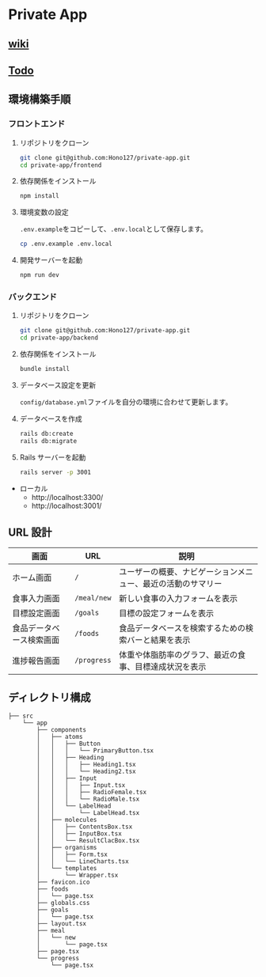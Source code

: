 # Private App

## [wiki](https://github.com/Hono127/private-app/wiki/Fitness%E2%80%90App)
## [Todo](https://github.com/users/Hono127/projects/2)

## 環境構築手順

### フロントエンド

1. リポジトリをクローン

   ```bash
   git clone git@github.com:Hono127/private-app.git
   cd private-app/frontend
   ```

2. 依存関係をインストール

   ```bash
   npm install
   ```

3. 環境変数の設定

   `.env.example`をコピーして、`.env.local`として保存します。

   ```bash
   cp .env.example .env.local
   ```

4. 開発サーバーを起動

   ```bash
   npm run dev
   ```

### バックエンド

1. リポジトリをクローン

   ```bash
   git clone git@github.com:Hono127/private-app.git
   cd private-app/backend
   ```

2. 依存関係をインストール

   ```bash
   bundle install
   ```

3. データベース設定を更新

   `config/database.yml`ファイルを自分の環境に合わせて更新します。

4. データベースを作成

   ```bash
   rails db:create
   rails db:migrate
   ```

5. Rails サーバーを起動

   ```bash
   rails server -p 3001
   ```

- ローカル
  - http://localhost:3300/
  - http://localhost:3001/

## URL 設計

| 画面                     | URL         | 説明                                                         |
| ------------------------ | ----------- | ------------------------------------------------------------ |
| ホーム画面               | `/`         | ユーザーの概要、ナビゲーションメニュー、最近の活動のサマリー |
| 食事入力画面             | `/meal/new` | 新しい食事の入力フォームを表示                               |
| 目標設定画面             | `/goals`    | 目標の設定フォームを表示                                     |
| 食品データベース検索画面 | `/foods`    | 食品データベースを検索するための検索バーと結果を表示         |
| 進捗報告画面             | `/progress` | 体重や体脂肪率のグラフ、最近の食事、目標達成状況を表示       |

## ディレクトリ構成

```
├── src
    └── app
        ├── components
        │   ├── atoms
        │   │   ├── Button
        │   │   │   └── PrimaryButton.tsx
        │   │   ├── Heading
        │   │   │   ├── Heading1.tsx
        │   │   │   └── Heading2.tsx
        │   │   ├── Input
        │   │   │   ├── Input.tsx
        │   │   │   ├── RadioFemale.tsx
        │   │   │   └── RadioMale.tsx
        │   │   └── LabelHead
        │   │       └── LabelHead.tsx
        │   ├── molecules
        │   │   ├── ContentsBox.tsx
        │   │   ├── InputBox.tsx
        │   │   └── ResultClacBox.tsx
        │   ├── organisms
        │   │   ├── Form.tsx
        │   │   └── LineCharts.tsx
        │   └── templates
        │       └── Wrapper.tsx
        ├── favicon.ico
        ├── foods
        │   └── page.tsx
        ├── globals.css
        ├── goals
        │   └── page.tsx
        ├── layout.tsx
        ├── meal
        │   └── new
        │       └── page.tsx
        ├── page.tsx
        └── progress
            └── page.tsx
```
